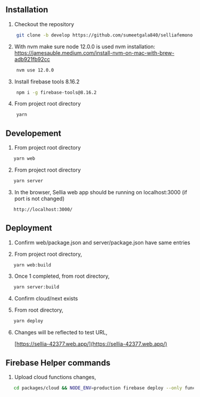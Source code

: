 ## Installation

1. Checkout the repository

```bash
    git clone -b develop https://github.com/sumeetgala840/selliafemono.git
```

2. With nvm make sure node 12.0.0 is used
   nvm installation: https://jamesauble.medium.com/install-nvm-on-mac-with-brew-adb921fb92cc

```bash
    nvm use 12.0.0
```

3. Install firebase tools 8.16.2

```bash
    npm i -g firebase-tools@8.16.2
```

4. From project root directory

```bash
    yarn
```

## Developement

1. From project root directory

```bash
   yarn web
```

2. From project root directory

```bash
   yarn server
```

3. In the browser, Sellia web app should be running on localhost:3000 (if port is not changed)

```bash
   http://localhost:3000/
```

## Deployment

1. Confirm web/package.json and server/package.json have same entries

2. From project root directory,

```bash
   yarn web:build
```

3. Once 1 completed, from root directory,

```bash
   yarn server:build
```

4. Confirm cloud/next exists

5. From root directory,

```bash
   yarn deploy
```

6. Changes will be reflected to test URL,

   [https://sellia-42377.web.app/](https://sellia-42377.web.app/)

## Firebase Helper commands

1. Upload cloud functions changes,

```bash
   cd packages/cloud && NODE_ENV=production firebase deploy --only functions:userActivityNotificationListner
```
